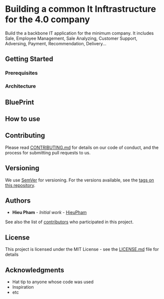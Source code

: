 

# Building a common It Inftrastructure for the 4.0 company

Build the a backbone IT application for the minimum company. It includes Sale, Employee Management, Sale Analyzing, Customer Support, Adversing, Payment, Recommendation, Delivery...   

## Getting Started
 

### Prerequisites
 

### Architecture

  

## BluePrint 
 
## How to use

 

## Contributing

Please read [CONTRIBUTING.md](#) for details on our code of conduct, and the process for submitting pull requests to us.

## Versioning

We use [SemVer](http://semver.org/) for versioning. For the versions available, see the [tags on this repository](https://github.com/your/project/tags). 

## Authors

* **Hieu Pham** - *Initial work* - [HieuPham](https://github.com/hieuxinhe94)

See also the list of [contributors](https://github.com/hieuxinhe94/BasicMicroserviceInfrastructureForMediumCompany/contributors) who participated in this project.

## License

This project is licensed under the MIT License - see the [LICENSE.md](LICENSE.md) file for details

## Acknowledgments

* Hat tip to anyone whose code was used
* Inspiration
* etc
